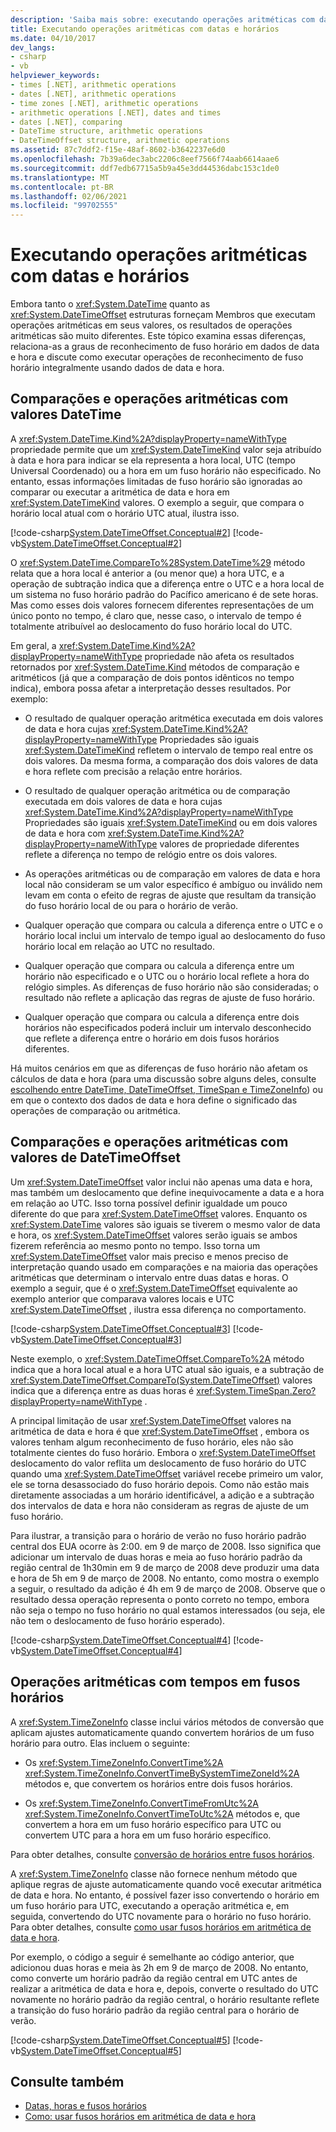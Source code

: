 ```yaml
---
description: 'Saiba mais sobre: executando operações aritméticas com datas e horas'
title: Executando operações aritméticas com datas e horários
ms.date: 04/10/2017
dev_langs:
- csharp
- vb
helpviewer_keywords:
- times [.NET], arithmetic operations
- dates [.NET], arithmetic operations
- time zones [.NET], arithmetic operations
- arithmetic operations [.NET], dates and times
- dates [.NET], comparing
- DateTime structure, arithmetic operations
- DateTimeOffset structure, arithmetic operations
ms.assetid: 87c7ddf2-f15e-48af-8602-b3642237e6d0
ms.openlocfilehash: 7b39a6dec3abc2206c8eef7566f74aab6614aae6
ms.sourcegitcommit: ddf7edb67715a5b9a45e3dd44536dabc153c1de0
ms.translationtype: MT
ms.contentlocale: pt-BR
ms.lasthandoff: 02/06/2021
ms.locfileid: "99702555"
---
```

# <a name="performing-arithmetic-operations-with-dates-and-times"></a>Executando operações aritméticas com datas e horários

Embora tanto o <xref:System.DateTime> quanto as <xref:System.DateTimeOffset> estruturas forneçam Membros que executam operações aritméticas em seus valores, os resultados de operações aritméticas são muito diferentes. Este tópico examina essas diferenças, relaciona-as a graus de reconhecimento de fuso horário em dados de data e hora e discute como executar operações de reconhecimento de fuso horário integralmente usando dados de data e hora.

## <a name="comparisons-and-arithmetic-operations-with-datetime-values"></a>Comparações e operações aritméticas com valores DateTime

A <xref:System.DateTime.Kind%2A?displayProperty=nameWithType> propriedade permite que um <xref:System.DateTimeKind> valor seja atribuído à data e hora para indicar se ela representa a hora local, UTC (tempo Universal Coordenado) ou a hora em um fuso horário não especificado. No entanto, essas informações limitadas de fuso horário são ignoradas ao comparar ou executar a aritmética de data e hora em <xref:System.DateTimeKind> valores. O exemplo a seguir, que compara o horário local atual com o horário UTC atual, ilustra isso.

[!code-csharp[System.DateTimeOffset.Conceptual#2](../../../samples/snippets/csharp/VS_Snippets_CLR_System/system.DateTimeOffset.Conceptual/cs/Conceptual2.cs#2)]
[!code-vb[System.DateTimeOffset.Conceptual#2](../../../samples/snippets/visualbasic/VS_Snippets_CLR_System/system.DateTimeOffset.Conceptual/vb/Conceptual2.vb#2)]

O <xref:System.DateTime.CompareTo%28System.DateTime%29> método relata que a hora local é anterior a (ou menor que) a hora UTC, e a operação de subtração indica que a diferença entre o UTC e a hora local de um sistema no fuso horário padrão do Pacífico americano é de sete horas. Mas como esses dois valores fornecem diferentes representações de um único ponto no tempo, é claro que, nesse caso, o intervalo de tempo é totalmente atribuível ao deslocamento do fuso horário local do UTC.

Em geral, a <xref:System.DateTime.Kind%2A?displayProperty=nameWithType> propriedade não afeta os resultados retornados por <xref:System.DateTime.Kind> métodos de comparação e aritméticos (já que a comparação de dois pontos idênticos no tempo indica), embora possa afetar a interpretação desses resultados. Por exemplo:

- O resultado de qualquer operação aritmética executada em dois valores de data e hora cujas <xref:System.DateTime.Kind%2A?displayProperty=nameWithType> Propriedades são iguais <xref:System.DateTimeKind> refletem o intervalo de tempo real entre os dois valores. Da mesma forma, a comparação dos dois valores de data e hora reflete com precisão a relação entre horários.

- O resultado de qualquer operação aritmética ou de comparação executada em dois valores de data e hora cujas <xref:System.DateTime.Kind%2A?displayProperty=nameWithType> Propriedades são iguais <xref:System.DateTimeKind> ou em dois valores de data e hora com <xref:System.DateTime.Kind%2A?displayProperty=nameWithType> valores de propriedade diferentes reflete a diferença no tempo de relógio entre os dois valores.

- As operações aritméticas ou de comparação em valores de data e hora local não consideram se um valor específico é ambíguo ou inválido nem levam em conta o efeito de regras de ajuste que resultam da transição do fuso horário local de ou para o horário de verão.

- Qualquer operação que compara ou calcula a diferença entre o UTC e o horário local inclui um intervalo de tempo igual ao deslocamento do fuso horário local em relação ao UTC no resultado.

- Qualquer operação que compara ou calcula a diferença entre um horário não especificado e o UTC ou o horário local reflete a hora do relógio simples. As diferenças de fuso horário não são consideradas; o resultado não reflete a aplicação das regras de ajuste de fuso horário.

- Qualquer operação que compara ou calcula a diferença entre dois horários não especificados poderá incluir um intervalo desconhecido que reflete a diferença entre o horário em dois fusos horários diferentes.

Há muitos cenários em que as diferenças de fuso horário não afetam os cálculos de data e hora (para uma discussão sobre alguns deles, consulte [escolhendo entre DateTime, DateTimeOffset, TimeSpan e TimeZoneInfo](choosing-between-datetime.md)) ou em que o contexto dos dados de data e hora define o significado das operações de comparação ou aritmética.

## <a name="comparisons-and-arithmetic-operations-with-datetimeoffset-values"></a>Comparações e operações aritméticas com valores de DateTimeOffset

Um <xref:System.DateTimeOffset> valor inclui não apenas uma data e hora, mas também um deslocamento que define inequivocamente a data e a hora em relação ao UTC. Isso torna possível definir igualdade um pouco diferente do que para <xref:System.DateTimeOffset> valores. Enquanto os <xref:System.DateTime> valores são iguais se tiverem o mesmo valor de data e hora, os <xref:System.DateTimeOffset> valores serão iguais se ambos fizerem referência ao mesmo ponto no tempo. Isso torna um <xref:System.DateTimeOffset> valor mais preciso e menos preciso de interpretação quando usado em comparações e na maioria das operações aritméticas que determinam o intervalo entre duas datas e horas. O exemplo a seguir, que é o <xref:System.DateTimeOffset> equivalente ao exemplo anterior que comparava valores locais e UTC <xref:System.DateTimeOffset> , ilustra essa diferença no comportamento.

[!code-csharp[System.DateTimeOffset.Conceptual#3](../../../samples/snippets/csharp/VS_Snippets_CLR_System/system.DateTimeOffset.Conceptual/cs/Conceptual3.cs#3)]
[!code-vb[System.DateTimeOffset.Conceptual#3](../../../samples/snippets/visualbasic/VS_Snippets_CLR_System/system.DateTimeOffset.Conceptual/vb/Conceptual3.vb#3)]

Neste exemplo, o <xref:System.DateTimeOffset.CompareTo%2A> método indica que a hora local atual e a hora UTC atual são iguais, e a subtração de <xref:System.DateTimeOffset.CompareTo(System.DateTimeOffset)> valores indica que a diferença entre as duas horas é <xref:System.TimeSpan.Zero?displayProperty=nameWithType> .

A principal limitação de usar <xref:System.DateTimeOffset> valores na aritmética de data e hora é que <xref:System.DateTimeOffset> , embora os valores tenham algum reconhecimento de fuso horário, eles não são totalmente cientes do fuso horário. Embora o <xref:System.DateTimeOffset> deslocamento do valor reflita um deslocamento de fuso horário do UTC quando uma <xref:System.DateTimeOffset> variável recebe primeiro um valor, ele se torna desassociado do fuso horário depois. Como não estão mais diretamente associadas a um horário identificável, a adição e a subtração dos intervalos de data e hora não consideram as regras de ajuste de um fuso horário.

Para ilustrar, a transição para o horário de verão no fuso horário padrão central dos EUA ocorre às 2:00. em 9 de março de 2008. Isso significa que adicionar um intervalo de duas horas e meia ao fuso horário padrão da região central de 1h30min em 9 de março de 2008 deve produzir uma data e hora de 5h em 9 de março de 2008. No entanto, como mostra o exemplo a seguir, o resultado da adição é 4h em 9 de março de 2008. Observe que o resultado dessa operação representa o ponto correto no tempo, embora não seja o tempo no fuso horário no qual estamos interessados (ou seja, ele não tem o deslocamento de fuso horário esperado).

[!code-csharp[System.DateTimeOffset.Conceptual#4](../../../samples/snippets/csharp/VS_Snippets_CLR_System/system.DateTimeOffset.Conceptual/cs/Conceptual4.cs#4)]
[!code-vb[System.DateTimeOffset.Conceptual#4](../../../samples/snippets/visualbasic/VS_Snippets_CLR_System/system.DateTimeOffset.Conceptual/vb/Conceptual4.vb#4)]

## <a name="arithmetic-operations-with-times-in-time-zones"></a>Operações aritméticas com tempos em fusos horários

A <xref:System.TimeZoneInfo> classe inclui vários métodos de conversão que aplicam ajustes automaticamente quando convertem horários de um fuso horário para outro. Elas incluem o seguinte:

- Os <xref:System.TimeZoneInfo.ConvertTime%2A> <xref:System.TimeZoneInfo.ConvertTimeBySystemTimeZoneId%2A> métodos e, que convertem os horários entre dois fusos horários.

- Os <xref:System.TimeZoneInfo.ConvertTimeFromUtc%2A> <xref:System.TimeZoneInfo.ConvertTimeToUtc%2A> métodos e, que convertem a hora em um fuso horário específico para UTC ou convertem UTC para a hora em um fuso horário específico.

Para obter detalhes, consulte [conversão de horários entre fusos horários](converting-between-time-zones.md).

A <xref:System.TimeZoneInfo> classe não fornece nenhum método que aplique regras de ajuste automaticamente quando você executar aritmética de data e hora. No entanto, é possível fazer isso convertendo o horário em um fuso horário para UTC, executando a operação aritmética e, em seguida, convertendo do UTC novamente para o horário no fuso horário. Para obter detalhes, consulte [como usar fusos horários em aritmética de data e hora](use-time-zones-in-arithmetic.md).

Por exemplo, o código a seguir é semelhante ao código anterior, que adicionou duas horas e meia às 2h em 9 de março de 2008. No entanto, como converte um horário padrão da região central em UTC antes de realizar a aritmética de data e hora e, depois, converte o resultado do UTC novamente no horário padrão da região central, o horário resultante reflete a transição do fuso horário padrão da região central para o horário de verão.

[!code-csharp[System.DateTimeOffset.Conceptual#5](../../../samples/snippets/csharp/VS_Snippets_CLR_System/system.DateTimeOffset.Conceptual/cs/Conceptual5.cs#5)]
[!code-vb[System.DateTimeOffset.Conceptual#5](../../../samples/snippets/visualbasic/VS_Snippets_CLR_System/system.DateTimeOffset.Conceptual/vb/Conceptual5.vb#5)]

## <a name="see-also"></a>Consulte também

- [Datas, horas e fusos horários](index.md)
- [Como: usar fusos horários em aritmética de data e hora](use-time-zones-in-arithmetic.md)

